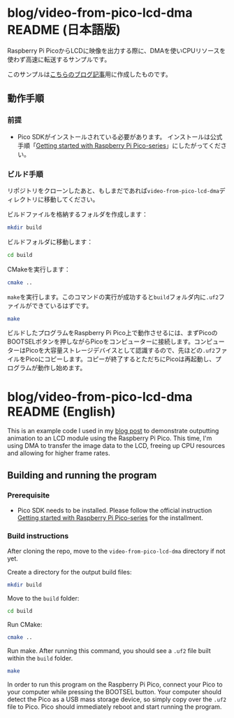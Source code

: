 # blog/video-from-pico-lcd-dma README (日本語版)
Raspberry Pi PicoからLCDに映像を出力する際に、DMAを使いCPUリソースを使わず高速に転送するサンプルです。

このサンプルは[こちらのブログ記事](https://yugodenki.vercel.app/ja/blog/video-from-pico-lcd-optimization)用に作成したものです。
 
## 動作手順
### 前提
- Pico SDKがインストールされている必要があります。
インストールは公式手順「[Getting started with Raspberry Pi Pico-series](https://datasheets.raspberrypi.com/pico/getting-started-with-pico.pdf)」にしたがってください。

### ビルド手順
リポジトリをクローンしたあと、もしまだであれば`video-from-pico-lcd-dma`ディレクトリに移動してください。

ビルドファイルを格納するフォルダを作成します：

```bash
mkdir build
```

ビルドフォルダに移動します：

```bash
cd build
```

CMakeを実行します：

```bash
cmake ..
```

`make`を実行します。このコマンドの実行が成功すると`build`フォルダ内に`.uf2`ファイルができているはずです。

```bash
make
```

ビルドしたプログラムをRaspberry Pi Pico上で動作させるには、まずPicoのBOOTSELボタンを押しながらPicoをコンピューターに接続します。コンピューターはPicoを大容量ストレージデバイスとして認識するので、先ほどの`.uf2`ファイルをPicoにコピーします。コピーが終了するとただちにPicoは再起動し、プログラムが動作し始めます。

# blog/video-from-pico-lcd-dma README (English)
This is an example code I used in my [blog post](https://yugodenki.vercel.app/en/blog/video-from-pico-lcd-optimization) to demonstrate outputting animation to an LCD module using the Raspberry Pi Pico. 
This time, I'm using DMA to transfer the image data to the LCD, freeing up CPU resources and allowing for higher frame rates.

## Building and running the program
### Prerequisite
- Pico SDK needs to be installed.
Please follow the official instruction [Getting started with Raspberry Pi Pico-series](https://datasheets.raspberrypi.com/pico/getting-started-with-pico.pdf) for the installment.

### Build instructions
After cloning the repo, move to the `video-from-pico-lcd-dma` directory if not yet.

Create a directory for the output build files:

```bash
mkdir build
```

Move to the `build` folder:

```bash
cd build
```

Run CMake:

```bash
cmake ..
```

Run make. After running this command, you should see a `.uf2` file built within the `build` folder.

```bash
make
```

In order to run this program on the Raspberry Pi Pico, connect your Pico to your computer while pressing the BOOTSEL button. Your computer should detect the Pico as a USB mass storage device, so simply copy over the `.uf2` file to Pico. Pico should immediately reboot and start running the program.
